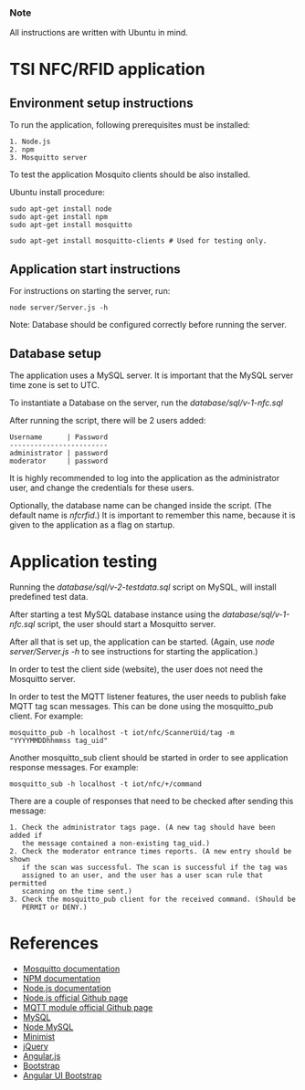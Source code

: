 ### Note

All instructions are written with Ubuntu in mind.

# TSI NFC/RFID application

## Environment setup instructions

To run the application, following prerequisites must be installed:

    1. Node.js
    2. npm
    3. Mosquitto server
   
To test the application Mosquito clients should be also installed.

Ubuntu install procedure:

    sudo apt-get install node
    sudo apt-get install npm
    sudo apt-get install mosquitto
    
    sudo apt-get install mosquitto-clients # Used for testing only.

## Application start instructions

For instructions on starting the server, run: 

    node server/Server.js -h

Note: Database should be configured correctly before running the server.

## Database setup

The application uses a MySQL server. It is important that the MySQL server time 
zone is set to UTC.

To instantiate a Database on the server, run the *database/sql/v-1-nfc.sql*

After running the script, there will be 2 users added:
    
    Username      | Password
    ------------------------
    administrator | password
    moderator     | password

It is highly recommended to log into the application as the administrator user, 
and change the credentials for these users.

Optionally, the database name can be changed inside the script. (The default
name is *nfcrfid*.) It is important to remember this name, because it is given 
to the application as a flag on startup.

# Application testing

Running the *database/sql/v-2-testdata.sql* script on MySQL, will install 
predefined test data.

After starting a test MySQL database instance using the 
*database/sql/v-1-nfc.sql* script, the user should start a Mosquitto server. 

After all that is set up, the application can be started. (Again, use 
*node server/Server.js -h* to see instructions for starting the application.)

In order to test the client side (website), the user does not need the 
Mosquitto server.

In order to test the MQTT listener features, the user needs to publish fake 
MQTT tag scan messages. This can be done using the mosquitto_pub client. For 
example:

    mosquitto_pub -h localhost -t iot/nfc/ScannerUid/tag -m "YYYYMMDDhhmmss tag_uid"

Another mosquitto_sub client should be started in order to see application 
response messages. For example:

    mosquitto_sub -h localhost -t iot/nfc/+/command

There are a couple of responses that need to be checked after sending this 
message:

    1. Check the administrator tags page. (A new tag should have been added if 
       the message contained a non-existing tag_uid.)
    2. Check the moderator entrance times reports. (A new entry should be shown 
       if the scan was successful. The scan is successful if the tag was 
       assigned to an user, and the user has a user scan rule that permitted 
       scanning on the time sent.)
    3. Check the mosquitto_pub client for the received command. (Should be 
       PERMIT or DENY.)


# References

*   [Mosquitto documentation](http://mosquitto.org/documentation/)
*   [NPM documentation](https://www.npmjs.org/doc/)
*   [Node.js documentation](http://nodejs.org/api/)
*   [Node.js official Github page](https://github.com/joyent/node)
*   [MQTT module official Github page](https://github.com/adamvr/MQTT.js/)
*   [MySQL](http://www.mysql.com/)
*   [Node MySQL](https://github.com/felixge/node-mysql)
*   [Minimist](https://github.com/substack/minimist)
*   [jQuery](http://jquery.com/)
*   [Angular.js](https://angularjs.org/)
*   [Bootstrap](http://getbootstrap.com/getting-started/)
*   [Angular UI Bootstrap](http://angular-ui.github.io/bootstrap/)
